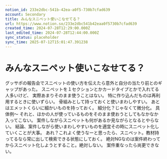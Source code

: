 ```yaml
---
notion_id: 233e2dbc-541b-42ea-a0f5-730b7cfad639
account: Secondary
title: みんなスニペット使いこなせてる？
url: https://www.notion.so/233e2dbc541b42eaa0f5730b7cfad639
created_time: 2024-07-28T12:29:00.000Z
last_edited_time: 2024-07-28T12:44:00.000Z
sync_status: placeholder
sync_time: 2025-07-12T15:01:47.391238
---
```

# みんなスニペット使いこなせてる？

グッサポの報告会でスニペットの使い方を伝えたら意外と自分の当たり前とのギャップがあった。
スニペットを１セクションとかカードタイプとかで入れてる人多いけど、
実際あまりそのまま使うことはない。
特に作り込んだものは再利用するときに使いずらい。
骨組みとして持っておくと使いまわしやすい。
あとはエメットくらいに細かいものを持っておく。
細分化？じゃなくて微分化。
具体例〜
それと、ほかの人が使っているものをそのまま使おうとしてもなかなか入ってこない。
案件しながらスニペットも何があるか見ながらとなるとやらない。
結論、案件しながら使いまわしやすいものを適宜その時にスニペット化していくことが大事。
あれ？これよく使うなーと思ったら、スニペット。教材持ってるなら常に出して検索できる状態にしておく。
絶対NGなのは案件終わってからスニペット化しようとすること。絶対しない。
案件重なったら尚更できない。